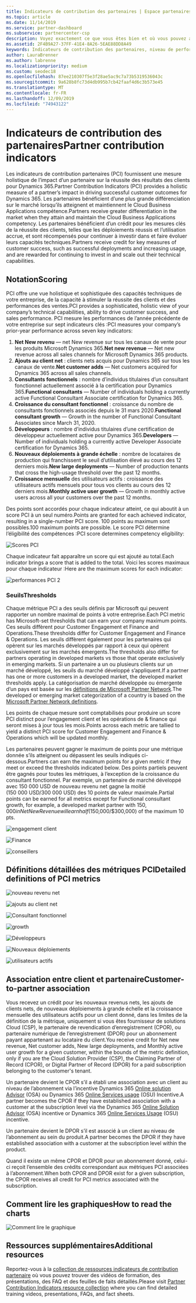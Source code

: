 ```yaml
---
title: Indicateurs de contribution des partenaires | Espace partenaires
ms.topic: article
ms.date: 11/14/2019
ms.service: partner-dashboard
ms.subservice: partnercenter-csp
description: Voyez exactement ce que vous êtes bien et où vous pouvez améliorer en ce qui concerne Dynamics 365 engagement client ou Dynamics 365 Finance and Operations
ms.assetid: 2F4B9A27-37FF-41E4-8A26-5EAE88DD8A49
keywords: Indicateurs de contribution des partenaires, niveau de performance, réussite du client, mesures, Dynamics 365
author: LauraBrenner
ms.author: labrenne
ms.localizationpriority: medium
ms.custom: seodec18
ms.openlocfilehash: 87ee210307f5e3f28ae5ac9c7a73b5319536043c
ms.sourcegitcommit: 9a628b8fc73d4db995b7cb42faaf4d6c3b573e45
ms.translationtype: MT
ms.contentlocale: fr-FR
ms.lasthandoff: 12/09/2019
ms.locfileid: "74943122"
---
```

# <a name="partner-contribution-indicators"></a><span data-ttu-id="0f5e3-104">Indicateurs de contribution des partenaires</span><span class="sxs-lookup"><span data-stu-id="0f5e3-104">Partner contribution indicators</span></span>

<span data-ttu-id="0f5e3-105">Les indicateurs de contribution partenaires (PCI) fournissent une mesure holistique de l’impact d’un partenaire sur la réussite des résultats des clients pour Dynamics 365.</span><span class="sxs-lookup"><span data-stu-id="0f5e3-105">Partner Contribution Indicators (PCI) provides a holistic measure of a partner’s impact in driving successful customer outcomes for Dynamics 365.</span></span> <span data-ttu-id="0f5e3-106">Les partenaires bénéficient d’une plus grande différenciation sur le marché lorsqu’ils atteignent et maintiennent le Cloud Business Applications compétence.</span><span class="sxs-lookup"><span data-stu-id="0f5e3-106">Partners receive greater differentiation in the market when they attain and maintain the Cloud Business Applications competency.</span></span>  <span data-ttu-id="0f5e3-107">Les partenaires bénéficient d’un crédit pour les mesures clés de la réussite des clients, telles que les déploiements réussis et l’utilisation accrue, et sont récompensés pour continuer à investir dans et faire évoluer leurs capacités techniques.</span><span class="sxs-lookup"><span data-stu-id="0f5e3-107">Partners receive credit for key measures of customer success, such as successful deployments and increasing usage, and are rewarded for continuing to invest in and scale out their technical capabilities.</span></span> 

## <a name="scoring"></a><span data-ttu-id="0f5e3-108">Notation</span><span class="sxs-lookup"><span data-stu-id="0f5e3-108">Scoring</span></span>

<span data-ttu-id="0f5e3-109">PCI offre une vue holistique et sophistiquée des capacités techniques de votre entreprise, de la capacité à stimuler la réussite des clients et des performances des ventes.</span><span class="sxs-lookup"><span data-stu-id="0f5e3-109">PCI provides a sophisticated, holistic view of your company’s technical capabilities, ability to drive customer success, and sales performance.</span></span> <span data-ttu-id="0f5e3-110">PCI mesure les performances de l’année précédente de votre entreprise sur sept indicateurs clés :</span><span class="sxs-lookup"><span data-stu-id="0f5e3-110">PCI measures your company’s prior-year performance across seven key indicators:</span></span>

1. <span data-ttu-id="0f5e3-111">**Net New revenu** — net New revenue sur tous les canaux de vente pour les produits Microsoft Dynamics 365.</span><span class="sxs-lookup"><span data-stu-id="0f5e3-111">**Net new revenue** — Net new revenue across all sales channels for Microsoft Dynamics 365 products.</span></span>
2. <span data-ttu-id="0f5e3-112">**Ajouts au client net** : clients nets acquis pour Dynamics 365 sur tous les canaux de vente.</span><span class="sxs-lookup"><span data-stu-id="0f5e3-112">**Net customer adds** — Net customers acquired for Dynamics 365 across all sales channels.</span></span>
3. <span data-ttu-id="0f5e3-113">**Consultants fonctionnels** : nombre d’individus titulaires d’un consultant fonctionnel actuellement associé à la certification pour Dynamics 365.</span><span class="sxs-lookup"><span data-stu-id="0f5e3-113">**Functional consultants** — Number of individuals holding a currently active Functional Consultant Associate certification for Dynamics 365.</span></span>
4. <span data-ttu-id="0f5e3-114">**Croissance du consultant fonctionnel** : croissance du nombre de consultants fonctionnels associés depuis le 31 mars 2020.</span><span class="sxs-lookup"><span data-stu-id="0f5e3-114">**Functional consultant growth** — Growth in the number of Functional Consultant Associates since March 31, 2020.</span></span>
5. <span data-ttu-id="0f5e3-115">**Développeurs** : nombre d’individus titulaires d’une certification de développeur actuellement active pour Dynamics 365.</span><span class="sxs-lookup"><span data-stu-id="0f5e3-115">**Developers** — Number of individuals holding a currently active Developer Associate certification for Dynamics 365.</span></span>
6. <span data-ttu-id="0f5e3-116">**Nouveaux déploiements à grande échelle** : nombre de locataires de production qui franchissent le seuil d’utilisation élevé au cours des 12 derniers mois.</span><span class="sxs-lookup"><span data-stu-id="0f5e3-116">**New large deployments** — Number of production tenants that cross the high-usage threshold over the past 12 months.</span></span>
7. <span data-ttu-id="0f5e3-117">**Croissance mensuelle** des utilisateurs actifs : croissance des utilisateurs actifs mensuels pour tous vos clients au cours des 12 derniers mois.</span><span class="sxs-lookup"><span data-stu-id="0f5e3-117">**Monthly active user growth** — Growth in monthly active users across all your customers over the past 12 months.</span></span>

<span data-ttu-id="0f5e3-118">Des points sont accordés pour chaque indicateur atteint, ce qui aboutit à un score PCI à un seul numéro.</span><span class="sxs-lookup"><span data-stu-id="0f5e3-118">Points are granted for each achieved indicator, resulting in a single-number PCI score.</span></span> <span data-ttu-id="0f5e3-119">100 points au maximum sont possibles.</span><span class="sxs-lookup"><span data-stu-id="0f5e3-119">100 maximum points are possible.</span></span> <span data-ttu-id="0f5e3-120">Le score PCI détermine l’éligibilité des compétences :</span><span class="sxs-lookup"><span data-stu-id="0f5e3-120">PCI score determines competency eligibility:</span></span>

![Scores PCI](images/pcinew1.png)

<span data-ttu-id="0f5e3-122">Chaque indicateur fait apparaître un score qui est ajouté au total.</span><span class="sxs-lookup"><span data-stu-id="0f5e3-122">Each indicator brings a score that is added to the total.</span></span> <span data-ttu-id="0f5e3-123">Voici les scores maximaux pour chaque indicateur :</span><span class="sxs-lookup"><span data-stu-id="0f5e3-123">Here are the maximum scores for each indicator:</span></span>


![performances PCI 2](images/pci1.png)

### <a name="thresholds"></a><span data-ttu-id="0f5e3-125">Seuils</span><span class="sxs-lookup"><span data-stu-id="0f5e3-125">Thresholds</span></span>

<span data-ttu-id="0f5e3-126">Chaque métrique PCI a des seuils définis par Microsoft qui peuvent rapporter un nombre maximal de points à votre entreprise.</span><span class="sxs-lookup"><span data-stu-id="0f5e3-126">Each PCI metric has Microsoft-set thresholds that can earn your company maximum points.</span></span> <span data-ttu-id="0f5e3-127">Ces seuils diffèrent pour Customer Engagement et Finance and Operations.</span><span class="sxs-lookup"><span data-stu-id="0f5e3-127">These thresholds differ for Customer Engagement and Finance & Operations.</span></span> <span data-ttu-id="0f5e3-128">Les seuils diffèrent également pour les partenaires qui opèrent sur les marchés développés par rapport à ceux qui opèrent exclusivement sur les marchés émergents.</span><span class="sxs-lookup"><span data-stu-id="0f5e3-128">The thresholds also differ for partners operating in developed markets vs those that operate exclusively in emerging markets.</span></span> <span data-ttu-id="0f5e3-129">Si un partenaire a un ou plusieurs clients sur un marché développé, les seuils du marché développé s’appliquent.</span><span class="sxs-lookup"><span data-stu-id="0f5e3-129">If a partner has one or more customers in a developed market, the developed market thresholds apply.</span></span> <span data-ttu-id="0f5e3-130">La catégorisation de marché développée ou émergente d’un pays est basée sur les [définitions de Microsoft Partner Network](https://assets.microsoft.com/MPN-developed-and-emerging-countries-list.pdf).</span><span class="sxs-lookup"><span data-stu-id="0f5e3-130">The developed or emerging market categorization of a country is based on the [Microsoft Partner Network definitions](https://assets.microsoft.com/MPN-developed-and-emerging-countries-list.pdf).</span></span>

<span data-ttu-id="0f5e3-131">Les points de chaque mesure sont comptabilisés pour produire un score PCI distinct pour l’engagement client et les opérations de & finance qui seront mises à jour tous les mois.</span><span class="sxs-lookup"><span data-stu-id="0f5e3-131">Points across each metric are tallied to yield a distinct PCI score for Customer Engagement and Finance & Operations which will be updated monthly.</span></span>

<span data-ttu-id="0f5e3-132">Les partenaires peuvent gagner le maximum de points pour une métrique donnée s’ils atteignent ou dépassent les seuils indiqués ci-dessous.</span><span class="sxs-lookup"><span data-stu-id="0f5e3-132">Partners can earn the maximum points for a given metric if they meet or exceed the thresholds indicated below.</span></span> <span data-ttu-id="0f5e3-133">Des points partiels peuvent être gagnés pour toutes les métriques, à l’exception de la croissance du consultant fonctionnel. Par exemple, un partenaire de marché développé avec 150 000 USD de nouveau revenu net gagne la moitié (150 000 USD/300 000 USD) des 10 points de valeur maximale.</span><span class="sxs-lookup"><span data-stu-id="0f5e3-133">Partial points can be earned for all metrics except for Functional consultant growth, for example, a developed market partner with $150,000 in Net New Revenue will earn half ($150,000/$300,000) of the maximum 10 pts.</span></span>

![engagement client](images/pci/table_1.png)

![Finance](images/pci/TABLE_2.png)

![conseillers](images/pci/table_3.png)

## <a name="detailed-definitions-of-pci-metrics"></a><span data-ttu-id="0f5e3-137">Définitions détaillées des métriques PCI</span><span class="sxs-lookup"><span data-stu-id="0f5e3-137">Detailed definitions of PCI metrics</span></span>

![nouveau revenu net](images/net_new1.png)

![ajouts au client net](images/netcustomer.png)

![Consultant fonctionnel](images/pci/functional_consultants.png)

![growth](images/pci/functional_consultant_growth.png)

![Développeurs](images/pci/developers.png)

![Nouveaux déploiements](images/pci/new_large_deployments.png)

![utilisateurs actifs](images/pci/monthly_active_user_growth.png)


## <a name="customer-to-partner-association"></a><span data-ttu-id="0f5e3-145">Association entre client et partenaire</span><span class="sxs-lookup"><span data-stu-id="0f5e3-145">Customer-to-partner association</span></span>

<span data-ttu-id="0f5e3-146">Vous recevez un crédit pour les nouveaux revenus nets, les ajouts de clients nets, de nouveaux déploiements à grande échelle et la croissance mensuelle des utilisateurs actifs pour un client donné, dans les limites de la définition de la métrique, uniquement si vous êtes fournisseur de solutions Cloud (CSP), le partenaire de revendication d’enregistrement (CPOR), ou partenaire numérique de l’enregistrement (DPOR) pour un abonnement payant appartenant au locataire du client.</span><span class="sxs-lookup"><span data-stu-id="0f5e3-146">You receive credit for Net new revenue, Net customer adds, New large deployments, and Monthly active user growth for a given customer, within the bounds of the metric definition, only if you are the Cloud Solution Provider (CSP), the Claiming Partner of Record (CPOR), or Digital Partner of Record (DPOR) for a paid subscription belonging to the customer's tenant.</span></span>

<span data-ttu-id="0f5e3-147">Un partenaire devient le CPOR s’il a établi une association avec un client au niveau de l’abonnement via l’incentive Dynamics 365 [Online solution Advisor](https://support.microsoft.com/en-us/help/4501560/online-services-advisor-osa-sell-incentives-faq) (OSA) ou Dynamics 365 [Online Services usage](https://support.microsoft.com/en-us/help/3082044/become-eligible-for-the-online-services-usage-incentive-program) (OSU) Incentive.</span><span class="sxs-lookup"><span data-stu-id="0f5e3-147">A partner becomes the CPOR if they have established association with a customer at the subscription level via the Dynamics 365 [Online Solution Advisor](https://support.microsoft.com/en-us/help/4501560/online-services-advisor-osa-sell-incentives-faq) (OSA) incentive or Dynamics 365 [Online Services Usage](https://support.microsoft.com/en-us/help/3082044/become-eligible-for-the-online-services-usage-incentive-program) (OSU) incentive.</span></span>

<span data-ttu-id="0f5e3-148">Un partenaire devient le DPOR s’il est associé à un client au niveau de l’abonnement au sein du produit.</span><span class="sxs-lookup"><span data-stu-id="0f5e3-148">A partner becomes the DPOR if they have established association with a customer at the subscription level within the product.</span></span>

<span data-ttu-id="0f5e3-149">Quand il existe un même CPOR et DPOR pour un abonnement donné, celui-ci reçoit l’ensemble des crédits correspondant aux métriques PCI associées à l’abonnement.</span><span class="sxs-lookup"><span data-stu-id="0f5e3-149">When both CPOR and DPOR exist for a given subscription, the CPOR receives all credit for PCI metrics associated with the subscription.</span></span>

## <a name="how-to-read-the-charts"></a><span data-ttu-id="0f5e3-150">Comment lire les graphiques</span><span class="sxs-lookup"><span data-stu-id="0f5e3-150">How to read the charts</span></span>

![Comment lire le graphique](images/pci2.png)

## <a name="additional-resources"></a><span data-ttu-id="0f5e3-152">Ressources supplémentaires</span><span class="sxs-lookup"><span data-stu-id="0f5e3-152">Additional resources</span></span>

<span data-ttu-id="0f5e3-153">Reportez-vous à la [collection de ressources indicateurs de contribution partenaire](https://partner.microsoft.com/asset/collection/pci-learn#/) où vous pouvez trouver des vidéos de formation, des présentations, des FAQ et des feuilles de faits détaillés.</span><span class="sxs-lookup"><span data-stu-id="0f5e3-153">Please visit [Partner Contribution Indicators resource collection](https://partner.microsoft.com/asset/collection/pci-learn#/) where you can find detailed training videos, presentations, FAQs, and fact sheets.</span></span> 




